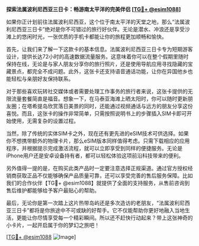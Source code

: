 **探索法属波利尼西亚三日卡：畅游南太平洋的完美伴侣 [[TG💪+ @esim1088](https://t.me/s/esim1088)]**

如果你正计划前往法属波利尼西亚，这个位于南太平洋的天堂之地，那么“法属波利尼西亚三日卡”绝对是你不可错过的旅行好伙伴。无论是潜水、冲浪还是享受沙滩上的悠闲时光，一张优质的手机卡都能让你的旅程更加顺畅和愉快。

首先，让我们来了解一下这款卡的基本信息。法属波利尼西亚三日卡专为短期游客设计，提供长达72小时的高速数据流量服务。这意味着你可以在整个假期里随时保持在线，无论是与家人朋友分享你的旅行照片，还是使用导航应用寻找隐藏的宝藏景点，都完全不成问题。此外，这张卡还支持语音通话功能，让你在异国他乡也能轻松与亲朋好友保持联系。

对于那些喜欢玩转社交媒体或者需要处理工作事务的旅行者来说，这张卡提供的无限流量套餐简直是福音。想象一下，在马泰亚海滩上晒太阳时，你可以随时更新朋友圈；在塔希提岛欣赏落日美景的同时，还能通过视频通话与远方的朋友分享这份喜悦。而且，这张卡的操作非常简单，只需按照说明书上的步骤插入SIM卡即可开始使用，无需复杂的设置过程。

当然，除了传统的实体SIM卡之外，现在还有更先进的eSIM技术可供选择。如果你不想携带额外的物理卡片，那么eSIM版本同样值得考虑。只需下载相应的应用程序，并根据提示完成激活流程，就可以立即享受到同样的便捷服务。无论是iPhone用户还是安卓设备持有者，都可以轻松体验这项前沿科技带来的便利。

另外值得一提的是，在购买此类产品时一定要注意选择正规渠道。通过官方授权经销商获取正品不仅能够确保产品质量可靠，还可以享受完善的售后服务保障。比如我们的合作伙伴【TG💪+ @esim1088】就提供了全面的支持服务，从售前咨询到售后维护都能够给予客户最贴心的帮助。

最后，无论你是第一次踏上这片热带岛屿还是多次造访的老朋友，“法属波利尼西亚三日卡”都将是你旅途中不可或缺的好帮手。它不仅能帮助你更好地融入当地生活，更能让你尽情享受每一个精彩瞬间。所以还不赶快行动起来？带上这张神奇的小卡片，一起开启属于你的梦幻之旅吧！

[[TG💪+ @esim1088](https://t.me/s/esim1088) ![Image](https://i.postimg.cc/4NQfJmqS/Snipaste-2025-05-13-00-14-12.png)]